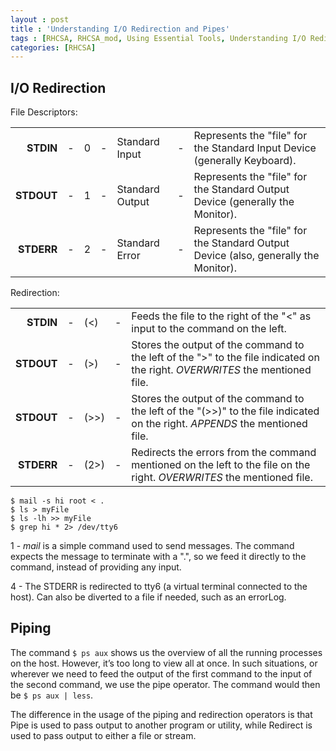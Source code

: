 ```yaml
---
layout : post
title : 'Understanding I/O Redirection and Pipes'
tags : [RHCSA, RHCSA_mod, Using Essential Tools, Understanding I/O Redirection and Pipes]
categories: [RHCSA]
---
```



## I/O Redirection

File
Descriptors:

|            |    |   |    |                 |    |                                                                                     |
| ---------: | :-: | :-: | :-: | :-------------- | :-: | :---------------------------------------------------------------------------------- |
|  **STDIN** | \- | 0 | \- | Standard Input  | \- | Represents the "file" for the Standard Input Device (generally Keyboard).           |
| **STDOUT** | \- | 1 | \- | Standard Output | \- | Represents the "file" for the Standard Output Device (generally the Monitor).       |
| **STDERR** | \- | 2 | \- | Standard Error  | \- | Represents the "file" for the Standard Output Device (also, generally the Monitor). |

Redirection:

|            |    |        |    |                                                                                                                                |
| ---------: | :-: | :----- | :-: | :----------------------------------------------------------------------------------------------------------------------------- |
|  **STDIN** | \- | \(<\)  | \- | Feeds the file to the right of the "\<" as input to the command on the left.                                                   |
| **STDOUT** | \- | \(>\)  | \- | Stores the output of the command to the left of the "\>" to the file indicated on the right. *OVERWRITES* the mentioned file.  |
| **STDOUT** | \- | \(>>\) | \- | Stores the output of the command to the left of the "\(>>\)" to the file indicated on the right. *APPENDS* the mentioned file. |
| **STDERR** | \- | \(2>\) | \- | Redirects the errors from the command mentioned on the left to the file on the right. *OVERWRITES* the mentioned file.         |

``` console
$ mail -s hi root < .
$ ls > myFile
$ ls -lh >> myFile
$ grep hi * 2> /dev/tty6
```

1 - *mail* is a simple command used to send messages. The command
expects the message to terminate with a ".", so we feed it directly to
the command, instead of providing any input.

4 - The STDERR is redirected to tty6 (a virtual terminal connected to
the host). Can also be diverted to a file if needed, such as an
errorLog.

## Piping

The command `$ ps aux` shows us the overview of all the running
processes on the host. However, it’s too long to view all at once. In
such situations, or wherever we need to feed the output of the first
command to the input of the second command, we use the pipe operator.
The command would then be `$ ps aux | less`.

The difference in the usage of the piping and redirection operators is
that Pipe is used to pass output to another program or utility, while
Redirect is used to pass output to either a file or stream.
